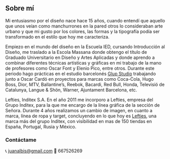 ## Sobre mí

Mi entusiasmo por el diseño nace hace 15 años, cuando entendí que aquello que unos veían como manchurrones en la pared otros lo consideraban arte urbano y que mi gusto por los colores, las formas y la tipografía podía ser transformado en el estilo que hoy me caracteriza.

Empiezo en el mundo del diseño en la Escuela IED, cursando Introducción al Diseño, me traslado a la Escola Massana donde obtengo el título de Graduado Universitario en Diseño y Artes Aplicadas y donde aprendo a combinar diferentes técnicas artísticas y gráficas en mi trabajo de la mano de profesores como Oscar Font y Elenio Pico, entre otros. Durante este periodo hago prácticas en el estudio barcelonés [Glup Studio](www.glupstudio.com) trabajando junto a Oscar Cardó en proyectos para marcas como Coca-Cola, Hugo Boss, Dior, MTV, Ballantine’s, Reebok, Bacardi, Red Bull, Honda, Televisió de Catalunya, Langue & Shön, Warner, Ajuntament Barcelona, etc.

Lefties, Inditex S.A.
En el año 2011 me incorporo a Lefties, empresa del Grupo Inditex, para la que me encargo de la línea gráfica de la sección de Señora. Durante 4 años realizamos un cambio de imagen, en cuanto a marca, línea de ropa y target, concluyendo en lo que hoy es [Lefties](www.lefties.com), una marca más del grupo Inditex, con visibilidad en mas de 150 tiendas en España, Portugal, Rusia y México.


### Contáctame

:telephone_receiver: juanalbis@gmail.com
 :email: 667526269
